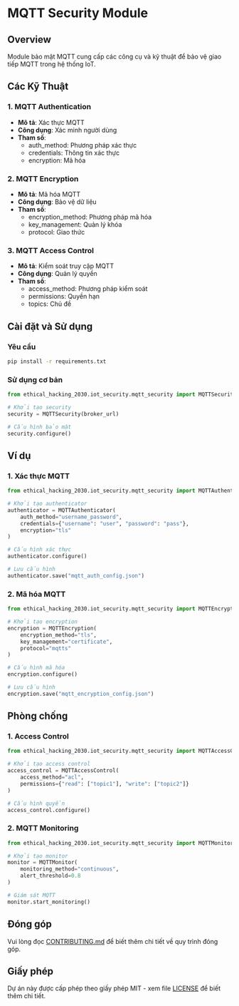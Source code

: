 # MQTT Security Module

## Overview
Module bảo mật MQTT cung cấp các công cụ và kỹ thuật để bảo vệ giao tiếp MQTT trong hệ thống IoT.

## Các Kỹ Thuật

### 1. MQTT Authentication
- **Mô tả**: Xác thực MQTT
- **Công dụng**: Xác minh người dùng
- **Tham số**:
  - auth_method: Phương pháp xác thực
  - credentials: Thông tin xác thực
  - encryption: Mã hóa

### 2. MQTT Encryption
- **Mô tả**: Mã hóa MQTT
- **Công dụng**: Bảo vệ dữ liệu
- **Tham số**:
  - encryption_method: Phương pháp mã hóa
  - key_management: Quản lý khóa
  - protocol: Giao thức

### 3. MQTT Access Control
- **Mô tả**: Kiểm soát truy cập MQTT
- **Công dụng**: Quản lý quyền
- **Tham số**:
  - access_method: Phương pháp kiểm soát
  - permissions: Quyền hạn
  - topics: Chủ đề

## Cài đặt và Sử dụng

### Yêu cầu
```bash
pip install -r requirements.txt
```

### Sử dụng cơ bản
```python
from ethical_hacking_2030.iot_security.mqtt_security import MQTTSecurity

# Khởi tạo security
security = MQTTSecurity(broker_url)

# Cấu hình bảo mật
security.configure()
```

## Ví dụ

### 1. Xác thực MQTT
```python
from ethical_hacking_2030.iot_security.mqtt_security import MQTTAuthenticator

# Khởi tạo authenticator
authenticator = MQTTAuthenticator(
    auth_method="username_password",
    credentials={"username": "user", "password": "pass"},
    encryption="tls"
)

# Cấu hình xác thực
authenticator.configure()

# Lưu cấu hình
authenticator.save("mqtt_auth_config.json")
```

### 2. Mã hóa MQTT
```python
from ethical_hacking_2030.iot_security.mqtt_security import MQTTEncryption

# Khởi tạo encryption
encryption = MQTTEncryption(
    encryption_method="tls",
    key_management="certificate",
    protocol="mqtts"
)

# Cấu hình mã hóa
encryption.configure()

# Lưu cấu hình
encryption.save("mqtt_encryption_config.json")
```

## Phòng chống

### 1. Access Control
```python
from ethical_hacking_2030.iot_security.mqtt_security import MQTTAccessControl

# Khởi tạo access control
access_control = MQTTAccessControl(
    access_method="acl",
    permissions={"read": ["topic1"], "write": ["topic2"]}
)

# Cấu hình quyền
access_control.configure()
```

### 2. MQTT Monitoring
```python
from ethical_hacking_2030.iot_security.mqtt_security import MQTTMonitor

# Khởi tạo monitor
monitor = MQTTMonitor(
    monitoring_method="continuous",
    alert_threshold=0.8
)

# Giám sát MQTT
monitor.start_monitoring()
```

## Đóng góp
Vui lòng đọc [CONTRIBUTING.md](../../../../CONTRIBUTING.md) để biết thêm chi tiết về quy trình đóng góp.

## Giấy phép
Dự án này được cấp phép theo giấy phép MIT - xem file [LICENSE](../../../../LICENSE) để biết thêm chi tiết. 